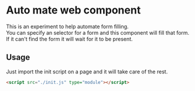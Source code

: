 # Auto mate web component

This is an experiment to help automate form filling.  
You can specify an selector for a form and this component will fill that form.  
If it can't find the form it will wait for it to be present.

## Usage

Just import the init script on a page and it will take care of the rest.

```html
<script src="./init.js" type="module"></script>
```
